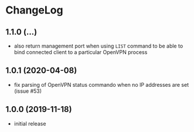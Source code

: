 # ChangeLog

## 1.1.0 (...)
- also return management port when using `LIST` command to be able to bind 
  connected client to a particular OpenVPN process

## 1.0.1 (2020-04-08)
- fix parsing of OpenVPN status commando when no IP addresses are set 
  (issue #53)

## 1.0.0 (2019-11-18)
- initial release
